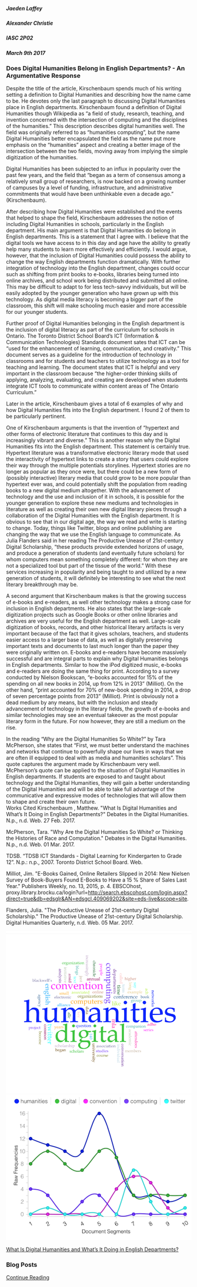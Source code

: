 ##### Jaeden Laffey
##### Alexander Christie
##### IASC 2P02
##### March 9th 2017

### Does Digital Humanities Belong in English Departments? - An Argumentative Response

Despite the title of the article, Kirschenbaum spends much of his writing setting a definition to Digital Humanities and describing how the name came to be.  He devotes only the last paragraph to discussing Digital Humanities place in English departments.  Kirschenbaum found a definition of Digital Humanities though Wikipedia as “a field of study, research, teaching, and invention concerned with the intersection of computing and the disciplines of the humanities.”  This description describes digital humanities well.  The field was originally referred to as “humanities computing”, but the name Digital Humanities better encapsulated the field as the name put more emphasis on the “humanities” aspect and creating a better image of the intersection between the two fields, moving away from implying the simple digitization of the humanities.  

Digital Humanities has been subjected to an influx in popularity over the past few years, and the field that “began as a term of consensus among a relatively small group of researchers, is now backed on a growing number of campuses by a level of funding, infrastructure, and administrative commitments that would have been unthinkable even a decade ago.” (Kirschenbaum).

After describing how Digital Humanities were established and the events that helped to shape the field, Kirschenbaum addresses the notion of including Digital Humanities in schools, particularly in the English department.  His main argument is that Digital Humanities do belong in English departments.  This is a statement that I agree with. I believe that the digital tools we have access to in this day and age have the ability to greatly help many students to learn more effectively and efficiently.  I would argue, however, that the inclusion of Digital Humanities could possess the ability to change the way English departments function dramatically.  With further integration of technology into the English department, changes could occur such as shifting from print books to e-books, libraries being turned into online archives, and school work being distributed and submitted all online.  This may be difficult to adapt to for less tech-savvy individuals, but will be easily adopted by the younger generation who have grown up with this technology.  As digital media literacy is becoming a bigger part of the classroom, this shift will make schooling much easier and more accessible for our younger students.

Further proof of Digital Humanities belonging in the English department is the inclusion of digital literacy as part of the curriculum for schools in Ontario.  The Toronto District School Board’s ICT (Information & Communication Technologies) Standards document sates that ICT can be “used for the enhancement of learning, communication, and creativity.”  This document serves as a guideline for the introduction of technology in classrooms and for students and teachers to utilize technology as a tool for teaching and learning. The document states that ICT is helpful and very important in the classroom because “the higher-order thinking skills of applying, analyzing, evaluating, and creating are developed when students integrate ICT tools to communicate within content areas of The Ontario Curriculum.”

Later in the article, Kirschenbaum gives a total of 6 examples of why and how Digital Humanities fits into the English department.  I found 2 of them to be particularly pertinent.

One of Kirschenbaum arguments is that the invention of “hypertext and other forms of electronic literature that continues to this day and is increasingly vibrant and diverse.”  This is another reason why the Digital Humanities fits into the English department.  This statement is certainly true.  Hypertext literature was a transformative electronic literary mode that used the interactivity of hypertext links to create a story that users could explore their way through the multiple potentials storylines. Hypertext stories are no longer as popular as they once were, but there could be a new form of (possibly interactive) literary media that could grow to be more popular than hypertext ever was, and could potentially shift the population from reading books to a new digital medium altogether.  With the advancement of technology and the use and inclusion of it in schools, it is possible for the younger generation to explore these new mediums and technologies in literature as well as creating their own new digital literary pieces through a collaboration of the Digital Humanities with the English department.  It is obvious to see that in our digital age, the way we read and write is starting to change.  Today, things like Twitter, blogs and online publishing are changing the way that we use the English language to communicate.  As Julia Flanders said in her reading The Productive Unease of 21st-century Digital Scholarship, “these products provide extended horizons of usage, and produce a generation of students (and eventually future scholars) for whom computers mean something completely different: for whom they are not a specialized tool but part of the tissue of the world.” With these services increasing in popularity and being taught to and utilized by a new generation of students, it will definitely be interesting to see what the next literary breakthrough may be.   

A second argument that Kirschenbaum makes is that the growing success of e-books and e-readers, as well other technology makes a strong case for inclusion in English departments.  He also states that the large-scale digitization projects such as Google Books or other online libraries and archives are very useful for the English department as well.  Large-scale digitization of books, records, and other historical literary artifacts is very important because of the fact that it gives scholars, teachers, and students easier access to a larger base of data, as well as digitally preserving important texts and documents to last much longer than the paper they were originally written on.  E-books and e-readers have become massively successful and are integral parts to explain why Digital Humanities belongs in English departments.   Similar to how the iPod digitized music, e-books and e-readers are doing the same thing for print.  According to a survey conducted by Nielson Bookscan, “e-books accounted for 15% of the spending on all new books in 2014, up from 12% in 2013” (Milliot).  On the other hand, “print accounted for 70% of new-book spending in 2014, a drop of seven percentage points from 2013” (Milliot).  Print is obviously not a dead medium by any means, but with the inclusion and steady advancement of technology in the literary fields, the growth of e-books and similar technologies may see an eventual takeover as the most popular literary form in the future.  For now however, they are still a medium on the rise.   

In the reading “Why are the Digital Humanities So White?” by Tara McPherson, she states that “First, we must better understand the machines and networks that continue to powerfully shape our lives in ways that we are often ill equipped to deal with as media and humanities scholars”.  This quote captures the argument made by Kirschenbaum very well.  McPherson’s quote can be applied to the situation of Digital Humanities in English departments.  If students are exposed to and taught about technology and the Digital Humanities, they will gain a better understanding of the Digital Humanities and will be able to take full advantage of the communicative and expressive modes of technologies that will allow them to shape and create their own future.  
Works Cited
Kirschenbaum , Matthew. "What Is Digital Humanities and What’s It Doing in English Departments?" Debates in the Digital Humanities. N.p., n.d. Web. 27 Feb. 2017.

McPherson, Tara. "Why Are the Digital Humanities So White? or Thinking the Histories of Race and Computation." Debates in the Digital Humanities. N.p., n.d. Web. 01 Mar. 2017.

TDSB. “TDSB ICT Standards - Digital Learning for Kindergarten to Grade 12”. N.p.: n.p., 2007. Toronto District School Board. Web.

Milliot, Jim. "E-Books Gained, Online Retailers Slipped in 2014: New Nielsen Survey of Book-Buyers Found E-Books to Have a 15 % Share of Sales Last Year." Publishers Weekly, no. 13, 2015, p. 4. EBSCOhost, proxy.library.brocku.ca/login?url=http://search.ebscohost.com/login.aspx?direct=true&db=edsglr&AN=edsgcl.409069202&site=eds-live&scope=site.

Flanders, Julia. "The Productive Unease of 21st-century Digital Scholarship." The Productive Unease of 21st-century Digital Scholarship. Digital Humanities Quarterly, n.d. Web. 05 Mar. 2017.


![](images/DHScreenshot1.png)
![](images/DHScreenshot2.png)


[What Is Digital Humanities and What’s It Doing in English Departments?](http://dhdebates.gc.cuny.edu/debates/text/38)


### Blog Posts

[Continue Reading](README)

